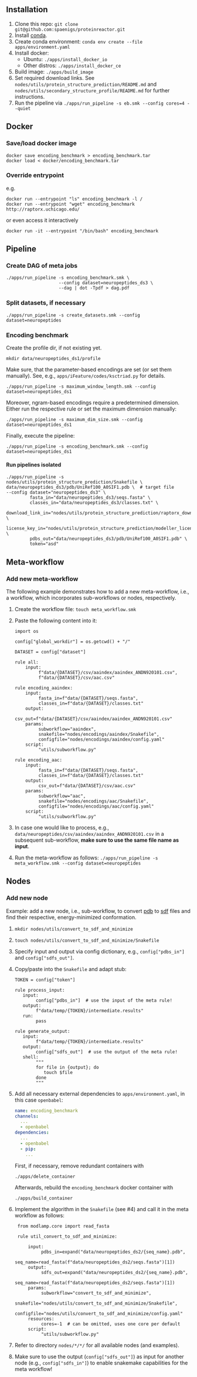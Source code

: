## Installation

1. Clone this repo: `git clone git@github.com:spaenigs/proteinreactor.git`
2. Install [conda](https://docs.conda.io/projects/conda/en/latest/user-guide/install/linux.html). 
3. Create conda environment: `conda env create --file apps/environment.yaml`
4. Install docker: 
    - Ubuntu: `./apps/install_docker_io`
    - Other distros: `./apps/install_docker_ce` 
5. Build image: `./apps/build_image`
6. Set required download links. See `nodes/utils/protein_structure_prediction/README.md` and
`nodes/utils/secondary_structure_profile/README.md` for further instructions.
7. Run the pipeline via `./apps/run_pipeline -s eb.smk --config cores=4 --quiet`

## Docker

### Save/load docker image

```shell script
docker save encoding_benchmark > encoding_benchmark.tar
docker load < docker/encoding_benchmark.tar
```

### Override entrypoint
e.g.
```shell script
docker run --entrypoint "ls" encoding_benchmark -l /
docker run --entrypoint "wget" encoding_benchmark http://raptorx.uchicago.edu/
```
or even access it interactively
```shell script
docker run -it --entrypoint "/bin/bash" encoding_benchmark
```

## Pipeline

### Create DAG of meta jobs

```shell script
./apps/run_pipeline -s encoding_benchmark.smk \ 
                    --config dataset=neuropeptides_ds3 \ 
                    --dag | dot -Tpdf > dag.pdf
```

### Split datasets, if necessary

```shell script
./apps/run_pipeline -s create_datasets.smk --config dataset=neuropeptides
```

### Encoding benchmark

Create the profile dir, if not existing yet.
```shell script
mkdir data/neuropeptides_ds1/profile 
```
Make sure, that the parameter-based encodings are set (or set them manually). See, e.g., 
`apps/iFeature/codes/ksctriad.py` for details.
```shell script
./apps/run_pipeline -s maximum_window_length.smk --config dataset=neuropeptides_ds1
```
Moreover, ngram-based encodings require a predetermined dimension. Either run the respective rule 
or set the maximum dimension manually:
```shell script
./apps/run_pipeline -s maximum_dim_size.smk --config dataset=neuropeptides_ds1
```
Finally, execute the pipeline:
```shell script
./apps/run_pipeline -s encoding_benchmark.smk --config dataset=neuropeptides_ds1
```

#### Run pipelines isolated

```shell script
./apps/run_pipeline -s nodes/utils/protein_structure_prediction/Snakefile \
data/neuropeptides_ds3/pdb/UniRef100_A0SIF1.pdb \  # target file
--config dataset="neuropeptides_ds3" \
         fasta_in="data/neuropeptides_ds3/seqs.fasta" \    
         classes_in="data/neuropeptides_ds3/classes.txt" \    
         download_link_in="nodes/utils/protein_structure_prediction/raptorx_download_link.txt" \
         license_key_in="nodes/utils/protein_structure_prediction/modeller_license_key.txt" \ 
         pdbs_out="data/neuropeptides_ds3/pdb/UniRef100_A0SIF1.pdb" \
         token="asd"
```

## Meta-workflow

### Add new meta-workflow

The following example demonstrates how to add a new meta-workflow, i.e., a workflow, which incorporates
sub-workflows or nodes, respectively.

1) Create the workflow file: `touch meta_workflow.smk`
2) Paste the following content into it:
    ```snakemake
    import os
    
    config["global_workdir"] = os.getcwd() + "/"  
    
    DATASET = config["dataset"]
    
    rule all:
        input:
             f"data/{DATASET}/csv/aaindex/aaindex_ANDN920101.csv",
             f"data/{DATASET}/csv/aac.csv"

    rule encoding_aaindex:
        input:
             fasta_in=f"data/{DATASET}/seqs.fasta",
             classes_in=f"data/{DATASET}/classes.txt"
        output:
             csv_out=f"data/{DATASET}/csv/aaindex/aaindex_ANDN920101.csv"
        params:
             subworkflow="aaindex",
             snakefile="nodes/encodings/aaindex/Snakefile",
             configfile="nodes/encodings/aaindex/config.yaml"
        script:
             "utils/subworkflow.py"
   
   rule encoding_aac:
        input:
             fasta_in=f"data/{DATASET}/seqs.fasta",
             classes_in=f"data/{DATASET}/classes.txt"
        output:
             csv_out=f"data/{DATASET}/csv/aac.csv"
        params:
             subworkflow="aac",
             snakefile="nodes/encodings/aac/Snakefile",
             configfile="nodes/encodings/aac/config.yaml"
        script:
             "utils/subworkflow.py"
    ```

3) In case one would like to process, e.g., `data/neuropeptides/csv/aaindex/aaindex_ANDN920101.csv` 
in a subsequent sub-workflow, __make sure to use the same file name as input__.
4) Run the meta-workflow as follows: `./apps/run_pipeline -s meta_workflow.smk --config dataset=neuropeptides`

## Nodes

### Add new node

Example: add a new node, i.e., sub-workflow, to convert 
[pdb](https://en.wikipedia.org/wiki/Protein_Data_Bank_(file_format))  to 
[sdf](https://en.wikipedia.org/wiki/Chemical_table_file) files and 
find their respective, energy-minimized conformation.

1) `mkdir nodes/utils/convert_to_sdf_and_minimize`
2) `touch nodes/utils/convert_to_sdf_and_minimize/Snakefile`
3) Specify input and output via config dictionary, e.g., `config["pdbs_in"]` 
and `config["sdfs_out"]`.
4) Copy/paste into the `Snakefile` and adapt stub:

    ```snakemake
    TOKEN = config["token"]
   
    rule process_input:
       input:
            config["pdbs_in"]  # use the input of the meta rule!
       output:
            f"data/temp/{TOKEN}/intermediate.results"
       run:
            pass
   
   rule generate_output:
       input:
            f"data/temp/{TOKEN}/intermediate.results"
       output: 
            config["sdfs_out"]  # use the output of the meta rule!
       shell:
            """
            for file in {output}; do
               touch $file
            done
            """
    ```
5) Add all necessary external dependencies to `apps/environment.yaml`, in this case `openbabel`:
    ```yaml
    name: encoding_benchmark
    channels:
      ...
      - openbabel
    dependencies:
      ...
      - openbabel
      - pip:
        ...
    ```
    First, if necessary, remove redundant containers with 
    ```shell script
    ./apps/delete_container
    ```
    Afterwards, rebuild the `encoding_benchmark` docker container with 
    ```shell script
    ./apps/build_container
    ``` 
    
6) Implement the algorithm in the `Snakefile` (see #4) and call it in the meta workflow as follows:

   ```snakemake
    from modlamp.core import read_fasta
    
    rule util_convert_to_sdf_and_minimize:
   
        input:
             pdbs_in=expand("data/neuropeptides_ds2/{seq_name}.pdb",
                            seq_name=read_fasta(f"data/neuropeptides_ds2/seqs.fasta")[1])       
        output:
             sdfs_out=expand("data/neuropeptides_ds2/{seq_name}.pdb",
                            seq_name=read_fasta(f"data/neuropeptides_ds2/seqs.fasta")[1])
        params:
             subworkflow="convert_to_sdf_and_minimize",
             snakefile="nodes/utils/convert_to_sdf_and_minimize/Snakefile",
             configfile="nodes/utils/convert_to_sdf_and_minimize/config.yaml"  
        resources:
             cores=-1  # can be omitted, uses one core per default
        script:
             "utils/subworkflow.py" 
   ```
   
7) Refer to directory `nodes/*/*/` for all available nodes (and examples).
8) Make sure to use the output (`config["sdfs_out"]`) as input for another node 
(e.g., `config["sdfs_in"]`) to enable snakemake capabilities for the meta workflow!
